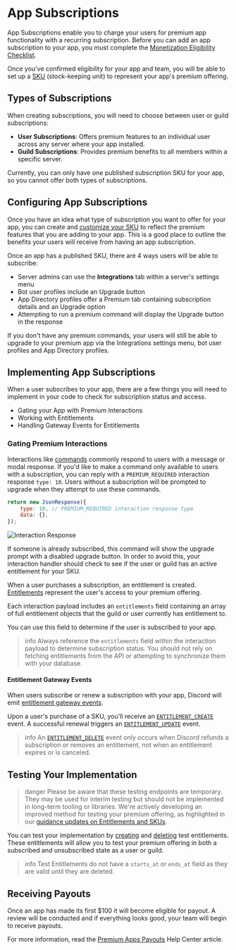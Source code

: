 # App Subscriptions

App Subscriptions enable you to charge your users for premium app functionality with a recurring subscription. Before you can add an app subscription to your app, you must complete the [Monetization Eligibility Checklist](#DOCS_MONETIZATION_OVERVIEW/eligibility-checklist).

Once you've confirmed eligibility for your app and team, you will be able to set up a [SKU](#DOCS_MONETIZATION_SKUS) (stock-keeping unit) to represent your app's premium offering.

## Types of Subscriptions

When creating subscriptions, you will need to choose between user or guild subscriptions:

-   **User Subscriptions**: Offers premium features to an individual user across any server where your app installed.
-   **Guild Subscriptions**: Provides premium benefits to all members within a specific server.

Currently, you can only have one published subscription SKU for your app, so you cannot offer both types of subscriptions.

## Configuring App Subscriptions

Once you have an idea what type of subscription you want to offer for your app, you can create and [customize your SKU](#DOCS_MONETIZATION_SKUS/customizing-your-skus) to reflect the premium features that you are adding to your app. This is a good place to outline the benefits your users will receive from having an app subscription.

Once an app has a published SKU, there are 4 ways users will be able to subscribe:

-   Server admins can use the **Integrations** tab within a server's settings menu
-   Bot user profiles include an Upgrade button
-   App Directory profiles offer a Premium tab containing subscription details and an Upgrade option
-   Attempting to run a premium command will display the Upgrade button in the response

If you don't have any premium commands, your users will still be able to upgrade to your premium app via the Integrations settings menu, bot user profiles and App Directory profiles.

## Implementing App Subscriptions

When a user subscribes to your app, there are a few things you will need to implement in your code to check for subscription status and access.

-   Gating your App with Premium Interactions
-   Working with Entitlements
-   Handling Gateway Events for Entitlements

### Gating Premium Interactions

Interactions like [commands](#DOCS_INTERACTIONS_APPLICATION_COMMANDS) commonly respond to users with a message or modal response. If you'd like to make a command only available to users with a subscription, you can reply with a `PREMIUM_REQUIRED` interaction response `type: 10`. Users without a subscription will be prompted to upgrade when they attempt to use these commands.

```javascript
return new JsonResponse({
    type: 10, // PREMIUM_REQUIRED interaction response type
    data: {},
});
```

![Interaction Response](monetization-interaction-response.png)

If someone is already subscribed, this command will show the upgrade prompt with a disabled upgrade button. In order to avoid this, your interaction handler should check to see if the user or guild has an active entitlement for your SKU.

When a user purchases a subscription, an entitlement is created. [Entitlements](#DOCS_MONETIZATION_ENTITLEMENTS) represent the user's access to your premium offering.

Each interaction payload includes an `entitlements` field containing an array of full entitlement objects that the guild or user currently has entitlement to.

You can use this field to determine if the user is subscribed to your app.

> info
> Always reference the `entitlements` field within the interaction payload to determine subscription status. You should not rely on fetching entitlements from the API or attempting to synchronize them with your database.

#### Entitlement Gateway Events

When users subscribe or renew a subscription with your app, Discord will emit [entitlement gateway events](#DOCS_MONETIZATION_ENTITLEMENTS/gateway-events).

Upon a user's purchase of a SKU, you'll receive an [`ENTITLEMENT_CREATE`](#DOCS_MONETIZATION_ENTITLEMENTS/new-entitlement) event. A successful renewal triggers an [`ENTITLEMENT_UPDATE`](#DOCS_MONETIZATION_ENTITLEMENTS/updated-entitlement) event.

> info
> An [`ENTITLEMENT_DELETE`](#DOCS_MONETIZATION_ENTITLEMENTS/deleted-entitlement) event only occurs when Discord refunds a subscription or removes an entitlement, not when an entitlement expires or is canceled.

## Testing Your Implementation

> danger
> Please be aware that these testing endpoints are temporary. They may be used for interim testing but should not be implemented in long-term tooling or libraries. We're actively developing an improved method for testing your premium offering, as highlighted in our [guidance updates on Entitlements and SKUs](#).

You can test your implementation by [creating](#DOCS_MONETIZATION_ENTITLEMENTS/create-test-entitlement) and [deleting](#DOCS_MONETIZATION_ENTITLEMENTS/delete-test-entitlement) test entitlements. These entitlements will allow you to test your premium offering in both a subscribed and unsubscribed state as a user or guild. 

> info
> Test Entitlements do not have a `starts_at` or `ends_at` field as they are valid until they are deleted.

## Receiving Payouts

Once an app has made its first $100 it will become eligible for payout. A review will be conducted and if everything looks good, your team will begin to receive payouts.

For more information, read the [Premium Apps Payouts](https://support-dev.discord.com/hc/articles/17299902720919) Help Center article.